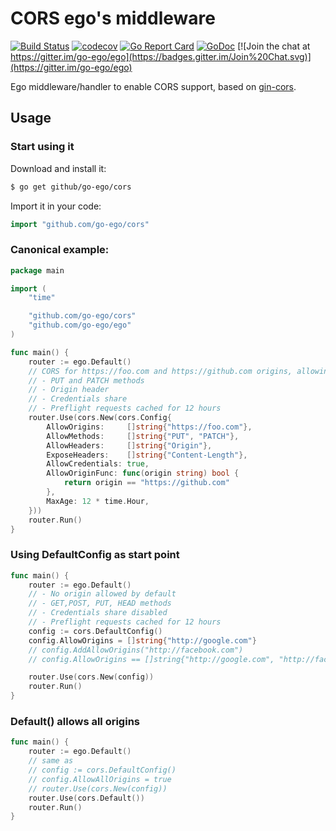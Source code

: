 # CORS ego's middleware

[![Build Status](https://travis-ci.org/go-ego/cors.svg)](https://travis-ci.org/go-ego/cors)
[![codecov](https://codecov.io/gh/go-ego/cors/branch/master/graph/badge.svg)](https://codecov.io/gh/go-ego/cors)
[![Go Report Card](https://goreportcard.com/badge/github.com/go-ego/cors)](https://goreportcard.com/report/github.com/go-ego/cors)
[![GoDoc](https://godoc.org/github.com/go-ego/cors?status.svg)](https://godoc.org/github.com/go-ego/cors)
[![Join the chat at https://gitter.im/go-ego/ego](https://badges.gitter.im/Join%20Chat.svg)](https://gitter.im/go-ego/ego)

Ego middleware/handler to enable CORS support, based on [gin-cors](https://github.com/gin-contrib/cors).

## Usage

### Start using it

Download and install it:

```sh
$ go get github/go-ego/cors
```

Import it in your code:

```Go
import "github.com/go-ego/cors"
```

### Canonical example:

```Go
package main

import (
	"time"

	"github.com/go-ego/cors"
	"github.com/go-ego/ego"
)

func main() {
	router := ego.Default()
	// CORS for https://foo.com and https://github.com origins, allowing:
	// - PUT and PATCH methods
	// - Origin header
	// - Credentials share
	// - Preflight requests cached for 12 hours
	router.Use(cors.New(cors.Config{
		AllowOrigins:     []string{"https://foo.com"},
		AllowMethods:     []string{"PUT", "PATCH"},
		AllowHeaders:     []string{"Origin"},
		ExposeHeaders:    []string{"Content-Length"},
		AllowCredentials: true,
		AllowOriginFunc: func(origin string) bool {
			return origin == "https://github.com"
		},
		MaxAge: 12 * time.Hour,
	}))
	router.Run()
}
```

### Using DefaultConfig as start point

```Go
func main() {
	router := ego.Default()
	// - No origin allowed by default
	// - GET,POST, PUT, HEAD methods
	// - Credentials share disabled
	// - Preflight requests cached for 12 hours
	config := cors.DefaultConfig()
	config.AllowOrigins = []string{"http://google.com"}
	// config.AddAllowOrigins("http://facebook.com")
	// config.AllowOrigins == []string{"http://google.com", "http://facebook.com"}

	router.Use(cors.New(config))
	router.Run()
}
```

### Default() allows all origins

```Go
func main() {
	router := ego.Default()
	// same as
	// config := cors.DefaultConfig()
	// config.AllowAllOrigins = true
	// router.Use(cors.New(config))
	router.Use(cors.Default())
	router.Run()
}
```
